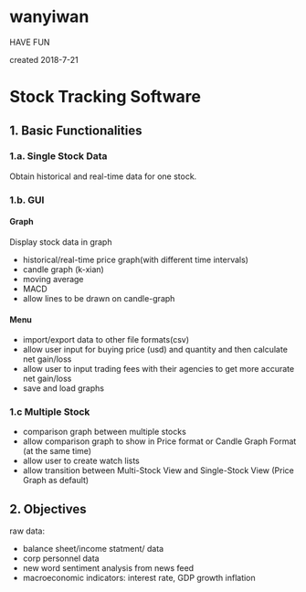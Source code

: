 # wanyiwan

HAVE FUN

created 2018-7-21

# Stock Tracking Software

## 1. Basic Functionalities

### 1.a. Single Stock Data 

Obtain historical and real-time data for one stock.

### 1.b. GUI

#### Graph
Display stock data in graph 
- historical/real-time price graph(with different time intervals)
- candle graph (k-xian)
- moving average
- MACD
- allow lines to be drawn on candle-graph

#### Menu
- import/export data to other file formats(csv)
- allow user input for buying price (usd) and quantity and then calculate net gain/loss
- allow user to input trading fees with their agencies to get more accurate net gain/loss
- save and load graphs


### 1.c Multiple Stock 
- comparison graph between multiple stocks
- allow comparison graph to show in Price format or Candle Graph Format (at the same time)
- allow user to create watch lists
- allow transition between Multi-Stock View and Single-Stock View (Price Graph as default)


## 2. Objectives








raw data:
- balance sheet/income statment/ data
- corp personnel data 
- new word sentiment analysis from news feed
- macroeconomic indicators: interest rate, GDP growth inflation
